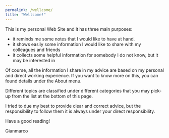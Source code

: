```yaml
---
permalink: /wellcome/
title: "Wellcome!"
---
```



This is my personal Web Site and it has three main purposes:



<ul><li>it reminds me some notes that I would like to have at hand.</li><li>it shows easily some information I would like to share with my colleagues and friends</li><li>it collects some helpful information for somebody I do not know, but it may be interested in </li></ul>



<p>Of course, all the information I share in my advice are based on my personal and direct working experience. If you want to know more on this, you can found details under the About menu.</p>



<p>Different topics are classified under different categories that you may pick-up from the list at the bottom of this page.</p>



<p>I tried to due my best to provide clear and correct advice, but the responsibility to follow them it is always under your direct responsibility. </p>



<p>Have a good reading!</p>

Gianmarco

